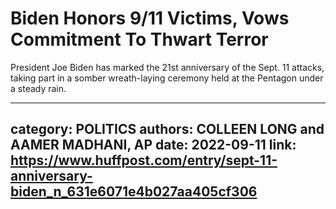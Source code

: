 # Biden Honors 9/11 Victims, Vows Commitment To Thwart Terror

President Joe Biden has marked the 21st anniversary of the Sept. 11 attacks, taking part in a somber wreath-laying ceremony held at the Pentagon under a steady rain.

---
category: POLITICS
authors: COLLEEN LONG and AAMER MADHANI, AP
date: 2022-09-11
link: https://www.huffpost.com/entry/sept-11-anniversary-biden_n_631e6071e4b027aa405cf306
---
